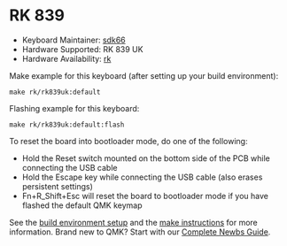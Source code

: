 # RK 839

* Keyboard Maintainer: [sdk66](https://github.com/sdk66)
* Hardware Supported: RK 839 UK
* Hardware Availability: [rk](http://www.rkgaming.com)

Make example for this keyboard (after setting up your build environment):

    make rk/rk839uk:default
        
Flashing example for this keyboard:

    make rk/rk839uk:default:flash

To reset the board into bootloader mode, do one of the following:

* Hold the Reset switch mounted on the bottom side of the PCB while connecting the USB cable
* Hold the Escape key while connecting the USB cable (also erases persistent settings)
* Fn+R_Shift+Esc will reset the board to bootloader mode if you have flashed the default QMK keymap

See the [build environment setup](https://docs.qmk.fm/#/getting_started_build_tools) and the [make instructions](https://docs.qmk.fm/#/getting_started_make_guide) for more information. Brand new to QMK? Start with our [Complete Newbs Guide](https://docs.qmk.fm/#/newbs).

